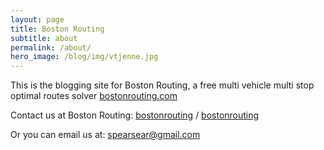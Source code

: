 ```yaml
---
layout: page
title: Boston Routing
subtitle: about
permalink: /about/
hero_image: /blog/img/vtjenne.jpg
---
```


This is the blogging site for Boston Routing, a free multi vehicle multi stop optimal routes solver [bostonrouting.com](https://bostonrouting.com/)

Contact us at Boston Routing:
[bostonrouting][bostonrouting-organization] /
[bostonrouting](https://www.bostonrouting.com/contactus)


Or you can email us at: spearsear@gmail.com

[bostonrouting-organization]: http://www.bostonrouting.com/contactus
